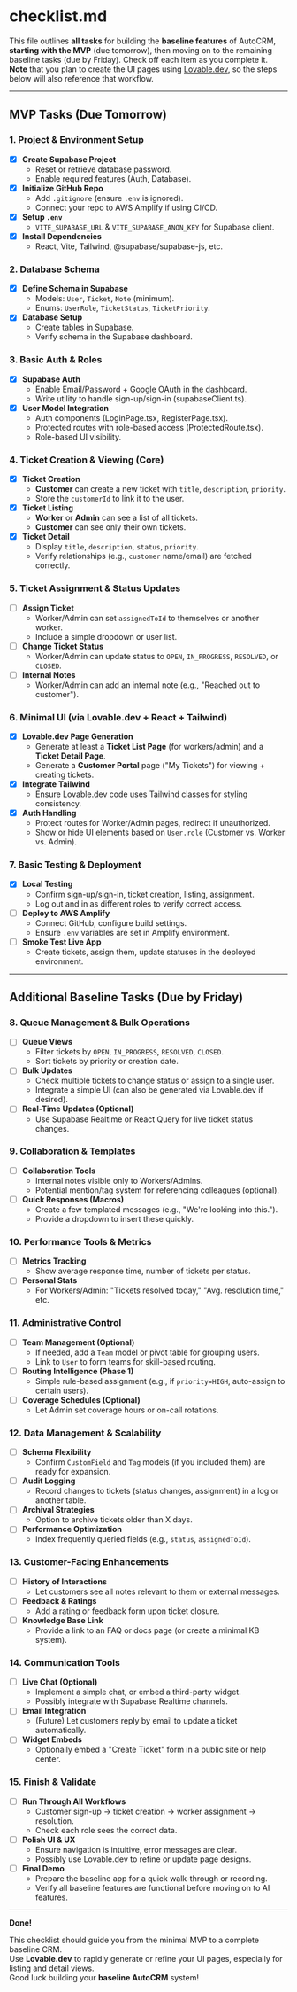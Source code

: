 # checklist.md

This file outlines **all tasks** for building the **baseline features** of AutoCRM, **starting with the MVP** (due tomorrow), then moving on to the remaining baseline tasks (due by Friday). Check off each item as you complete it. **Note** that you plan to create the UI pages using [Lovable.dev](https://lovable.dev), so the steps below will also reference that workflow.

---

## MVP Tasks (Due Tomorrow)

### 1. Project & Environment Setup

- [x] **Create Supabase Project**  
  - Reset or retrieve database password.  
  - Enable required features (Auth, Database).
- [x] **Initialize GitHub Repo**  
  - Add `.gitignore` (ensure `.env` is ignored).  
  - Connect your repo to AWS Amplify if using CI/CD.
- [x] **Setup `.env`**  
  - `VITE_SUPABASE_URL` & `VITE_SUPABASE_ANON_KEY` for Supabase client.
- [x] **Install Dependencies**  
  - React, Vite, Tailwind, @supabase/supabase-js, etc.

### 2. Database Schema

- [x] **Define Schema in Supabase**  
  - Models: `User`, `Ticket`, `Note` (minimum).  
  - Enums: `UserRole`, `TicketStatus`, `TicketPriority`.
- [x] **Database Setup**  
  - Create tables in Supabase.  
  - Verify schema in the Supabase dashboard.

### 3. Basic Auth & Roles

- [x] **Supabase Auth**  
  - Enable Email/Password + Google OAuth in the dashboard.  
  - Write utility to handle sign-up/sign-in (supabaseClient.ts).
- [x] **User Model Integration**  
  - Auth components (LoginPage.tsx, RegisterPage.tsx).
  - Protected routes with role-based access (ProtectedRoute.tsx).
  - Role-based UI visibility.

### 4. Ticket Creation & Viewing (Core)

- [x] **Ticket Creation**  
  - **Customer** can create a new ticket with `title`, `description`, `priority`.  
  - Store the `customerId` to link it to the user.
- [x] **Ticket Listing**  
  - **Worker** or **Admin** can see a list of all tickets.  
  - **Customer** can see only their own tickets.
- [x] **Ticket Detail**  
  - Display `title`, `description`, `status`, `priority`.  
  - Verify relationships (e.g., `customer` name/email) are fetched correctly.

### 5. Ticket Assignment & Status Updates

- [ ] **Assign Ticket**  
  - Worker/Admin can set `assignedToId` to themselves or another worker.  
  - Include a simple dropdown or user list.
- [ ] **Change Ticket Status**  
  - Worker/Admin can update status to `OPEN`, `IN_PROGRESS`, `RESOLVED`, or `CLOSED`.
- [ ] **Internal Notes**  
  - Worker/Admin can add an internal note (e.g., "Reached out to customer").

### 6. Minimal UI (via Lovable.dev + React + Tailwind)

- [x] **Lovable.dev Page Generation**  
  - Generate at least a **Ticket List Page** (for workers/admin) and a **Ticket Detail Page**.  
  - Generate a **Customer Portal** page ("My Tickets") for viewing + creating tickets.
- [x] **Integrate Tailwind**  
  - Ensure Lovable.dev code uses Tailwind classes for styling consistency.
- [x] **Auth Handling**  
  - Protect routes for Worker/Admin pages, redirect if unauthorized.  
  - Show or hide UI elements based on `User.role` (Customer vs. Worker vs. Admin).

### 7. Basic Testing & Deployment

- [x] **Local Testing**  
  - Confirm sign-up/sign-in, ticket creation, listing, assignment.  
  - Log out and in as different roles to verify correct access.
- [ ] **Deploy to AWS Amplify**  
  - Connect GitHub, configure build settings.  
  - Ensure `.env` variables are set in Amplify environment.
- [ ] **Smoke Test Live App**  
  - Create tickets, assign them, update statuses in the deployed environment.

---

## Additional Baseline Tasks (Due by Friday)

### 8. Queue Management & Bulk Operations

- [ ] **Queue Views**  
  - Filter tickets by `OPEN`, `IN_PROGRESS`, `RESOLVED`, `CLOSED`.  
  - Sort tickets by priority or creation date.
- [ ] **Bulk Updates**  
  - Check multiple tickets to change status or assign to a single user.  
  - Integrate a simple UI (can also be generated via Lovable.dev if desired).
- [ ] **Real-Time Updates (Optional)**  
  - Use Supabase Realtime or React Query for live ticket status changes.

### 9. Collaboration & Templates

- [ ] **Collaboration Tools**  
  - Internal notes visible only to Workers/Admins.  
  - Potential mention/tag system for referencing colleagues (optional).
- [ ] **Quick Responses (Macros)**  
  - Create a few templated messages (e.g., "We're looking into this.").  
  - Provide a dropdown to insert these quickly.

### 10. Performance Tools & Metrics

- [ ] **Metrics Tracking**  
  - Show average response time, number of tickets per status.
- [ ] **Personal Stats**  
  - For Workers/Admin: "Tickets resolved today," "Avg. resolution time," etc.

### 11. Administrative Control

- [ ] **Team Management (Optional)**  
  - If needed, add a `Team` model or pivot table for grouping users.  
  - Link to `User` to form teams for skill-based routing.
- [ ] **Routing Intelligence (Phase 1)**  
  - Simple rule-based assignment (e.g., if `priority=HIGH`, auto-assign to certain users).
- [ ] **Coverage Schedules (Optional)**  
  - Let Admin set coverage hours or on-call rotations.

### 12. Data Management & Scalability

- [ ] **Schema Flexibility**  
  - Confirm `CustomField` and `Tag` models (if you included them) are ready for expansion.
- [ ] **Audit Logging**  
  - Record changes to tickets (status changes, assignment) in a log or another table.
- [ ] **Archival Strategies**  
  - Option to archive tickets older than X days.
- [ ] **Performance Optimization**  
  - Index frequently queried fields (e.g., `status`, `assignedToId`).

### 13. Customer-Facing Enhancements

- [ ] **History of Interactions**  
  - Let customers see all notes relevant to them or external messages.
- [ ] **Feedback & Ratings**  
  - Add a rating or feedback form upon ticket closure.
- [ ] **Knowledge Base Link**  
  - Provide a link to an FAQ or docs page (or create a minimal KB system).

### 14. Communication Tools

- [ ] **Live Chat (Optional)**  
  - Implement a simple chat, or embed a third-party widget.  
  - Possibly integrate with Supabase Realtime channels.
- [ ] **Email Integration**  
  - (Future) Let customers reply by email to update a ticket automatically.
- [ ] **Widget Embeds**  
  - Optionally embed a "Create Ticket" form in a public site or help center.

### 15. Finish & Validate

- [ ] **Run Through All Workflows**  
  - Customer sign-up → ticket creation → worker assignment → resolution.  
  - Check each role sees the correct data.
- [ ] **Polish UI & UX**  
  - Ensure navigation is intuitive, error messages are clear.  
  - Possibly use Lovable.dev to refine or update page designs.
- [ ] **Final Demo**  
  - Prepare the baseline app for a quick walk-through or recording.  
  - Verify all baseline features are functional before moving on to AI features.

---

**Done!**  

This checklist should guide you from the minimal MVP to a complete baseline CRM.  
Use **Lovable.dev** to rapidly generate or refine your UI pages, especially for listing and detail views.  
Good luck building your **baseline AutoCRM** system!
